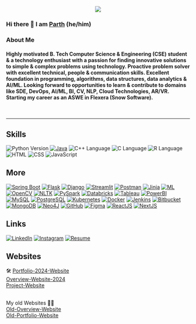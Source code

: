<h1 align="center">
  <img src="https://readme-typing-svg.herokuapp.com/?lines=Hi+there+👋;I'm+Parth;Welcome+to+my+GitHub!&center=true&size=30">
</h1>

### Hi there 👋 I am [Parth](https://prth1234.github.io/my-website/) (he/him)

### About Me

#### Highly motivated B. Tech Computer Science & Engineering (CSE) student & a technology enthusiast with a passion for finding innovative solutions to simple & complex problems using technology. Proactive problem solver with excellent technical, people & communication skills. Excellent foundation in programming, algorithms, data structures, data analytics & AI/ML. Looking forward to opportunities to learn & contribute to domains like SDE, DevOps, AI/ML, BI, CV, NLP, Cloud Technologies, AR/VR. Starting my career as an ASWE in Flexera (Snow Software).

<br>
<hr>

<h2>Skills</h2>

![Python Version](https://img.shields.io/badge/Python-3.8%2B-blue?style=for-the-badge&logo=python&logoColor=white)
[![Java](https://img.shields.io/badge/Java-007396?style=for-the-badge&logo=java&logoColor=white)](https://www.java.com/)
![C++ Language](https://img.shields.io/badge/C++-purple?style=for-the-badge&logo=c%2B%2B&logoColor=white)
![C Language](https://img.shields.io/badge/C-blue?style=for-the-badge&logo=c&logoColor=white)
![R Language](https://img.shields.io/badge/R-blueviolet?style=for-the-badge&logo=r&logoColor=white)
![HTML](https://img.shields.io/badge/HTML-5-orange?style=for-the-badge&logo=html5&logoColor=white)
![CSS](https://img.shields.io/badge/CSS-blue?style=for-the-badge&logo=css3&logoColor=white)
![JavaScript](https://img.shields.io/badge/JavaScript-yellow?style=for-the-badge&logo=javascript&logoColor=white)

<h2>More</h2>
 

[![Spring Boot](https://img.shields.io/badge/Spring_Boot-lightgreen?style=for-the-badge&logo=spring)](https://spring.io/projects/spring-boot)
[![Flask](https://img.shields.io/badge/Flask-blue?style=for-the-badge&logo=flask)](https://flask.palletsprojects.com/)
[![Django](https://img.shields.io/badge/Django-green?style=for-the-badge&logo=django)](https://www.djangoproject.com/)
[![Streamlit](https://img.shields.io/badge/Streamlit-orange?style=for-the-badge&logo=streamlit)](https://streamlit.io/)
[![Postman](https://img.shields.io/badge/Postman-orange?style=for-the-badge&logo=postman)](https://www.postman.com/)
[![Jinja](https://img.shields.io/badge/Jinja-purple?style=for-the-badge&logo=jinja)](https://palletsprojects.com/p/jinja/)
[![ML](https://img.shields.io/badge/ML-red?style=for-the-badge&logo=python)](https://www.python.org/)
[![OpenCV](https://img.shields.io/badge/OpenCV-yellow?style=for-the-badge&logo=opencv)](https://opencv.org/)
[![NLTK](https://img.shields.io/badge/NLTK-pink?style=for-the-badge&logo=python)](https://www.nltk.org/)
[![PySpark](https://img.shields.io/badge/PySpark-teal?style=for-the-badge&logo=apache-spark)](https://spark.apache.org/)
[![Databricks](https://img.shields.io/badge/Databricks-lightblue?style=for-the-badge&logo=databricks)](https://databricks.com/)
[![Tableau](https://img.shields.io/badge/Tableau-blue?style=for-the-badge&logo=tableau)](https://www.tableau.com/)
[![PowerBI](https://img.shields.io/badge/PowerBI-green?style=for-the-badge&logo=powerbi)](https://powerbi.microsoft.com/)
[![MySQL](https://img.shields.io/badge/MySQL-orange?style=for-the-badge&logo=mysql)](https://www.mysql.com/)
[![PostgreSQL](https://img.shields.io/badge/PostgreSQL-purple?style=for-the-badge&logo=postgresql)](https://www.postgresql.org/)
[![Kubernetes](https://img.shields.io/badge/Kubernetes-red?style=for-the-badge&logo=kubernetes)](https://kubernetes.io/)
[![Docker](https://img.shields.io/badge/Docker-yellow?style=for-the-badge&logo=docker)](https://www.docker.com/)
[![Jenkins](https://img.shields.io/badge/Jenkins-pink?style=for-the-badge&logo=jenkins)](https://www.jenkins.io/)
[![Bitbucket](https://img.shields.io/badge/Bitbucket-teal?style=for-the-badge&logo=bitbucket)](https://bitbucket.org/)
[![MongoDB](https://img.shields.io/badge/MongoDB-lightblue?style=for-the-badge&logo=mongodb)](https://www.mongodb.com/)
[![Neo4J](https://img.shields.io/badge/Neo4J-darkgreen?style=for-the-badge&logo=neo4j)](https://neo4j.com/)
[![GitHub](https://img.shields.io/badge/GitHub-blue?style=for-the-badge&logo=github)](https://github.com/)
[![Figma](https://img.shields.io/badge/Figma-purple?style=for-the-badge&logo=figma)](https://www.figma.com/)
[![ReactJS](https://img.shields.io/badge/ReactJS-blue?style=for-the-badge&logo=react)](https://reactjs.org/)
[![NextJS](https://img.shields.io/badge/NextJS-black?style=for-the-badge&logo=next.js)](https://nextjs.org/)




<!-- ![C++](https://img.shields.io/badge/C++-00599C?style=flat-square&logo=c%2B%2B&logoColor=white)
![JavaScript](https://img.shields.io/badge/JavaScript-ffcb2c?style=flat-square&logo=javascript&logoColor=white)
![Java](https://img.shields.io/badge/Java-ED8B00?style=flat-square&logo=openjdk&logoColor=white)
![SpringBoot](https://img.shields.io/badge/Spring-6DB33F?style=flat-square&logo=spring&logoColor=white)
![HTML5](https://img.shields.io/badge/HTML5-E34F26?style=flat-square&logo=HTML5&logoColor=white)
![Atlas](https://img.shields.io/badge/MongoDB-47A248?style=flat-square&logo=mongodb&logoColor=white)
![ReactJS](https://img.shields.io/badge/React-292c33?style=flat-square&logo=react&logoColor=61DAFB)
![MySQL](https://img.shields.io/badge/MySQL-4479A1?style=flat-square&logo=MySQL&logoColor=white) -->
<!-- ![Tailwind CSS](https://img.shields.io/badge/Tailwind_CSS-38B2AC?style=flat-square&logo=Tailwind%20CSS&logoColor=white) -->
<!-- ![Bootstrap](https://img.shields.io/badge/Bootstrap-563D7C?style=flat-square&logo=Bootstrap&logoColor=white) -->
<!-- ![CSS3](https://img.shields.io/badge/CSS3-1572B6?style=flat-square&logo=CSS3&logoColor=white) -->
<!-- ![NodeJS](https://img.shields.io/badge/Node.js-339933?style=flat-square&logo=node.js&logoColor=white) -->
<!-- ![ExpressJS](https://img.shields.io/badge/Express.js-292c33?style=flat-square&logo=express&logoColor=white) -->


<h2>Links</h2>


[![LinkedIn](https://img.shields.io/badge/LinkedIn-0077B5?style=for-the-badge&logo=linkedin&logoColor=white)](https://www.linkedin.com/in/parthsingh2002/)
[![Instagram](https://img.shields.io/badge/Instagram-E4405F?style=for-the-badge&logo=instagram&logoColor=white)](https://www.instagram.com/pxrthye/)
[![Resume](https://img.shields.io/badge/Resume-4285F4?style=for-the-badge&logo=google-drive&logoColor=white)](https://drive.google.com/drive/folders/1LLiV1dOUtq19r5123B5VX8Iy-7SUk5ag?usp=sharing)


<h2>Websites</h2>
🛠️ <a href="https://prth1234.github.io/portfolio-2024/" target="_blank">Portfolio-2024-Website</a><br>
<a href="https://prth1234.github.io/Parths-Website/" target="_blank">Overview-Website-2024</a><br>
<a href="https://prth1234.github.io/my-projects/" target="_blank">Project-Website</a><br>

<br> My old Websites 👴🏻 <br>
<a href="https://prth1234.github.io/my-website/" target="_blank">Old-Overview-Website</a><br>
<a href="https://prth1234.github.io/happy-lemon-portoflio/" target="_blank">Old-Portfolio-Website</a>


